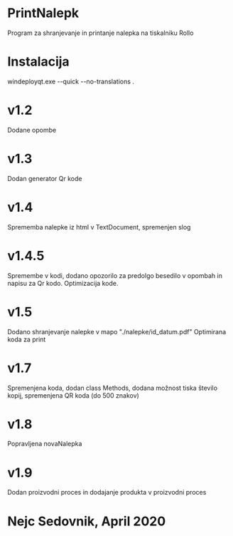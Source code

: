 # PrintNalepk
Program za shranjevanje in printanje nalepka na tiskalniku Rollo

# Instalacija
windeployqt.exe --quick --no-translations .

# v1.2
Dodane opombe

# v1.3
Dodan generator Qr kode

# v1.4
Sprememba nalepke iz html v TextDocument, spremenjen slog

# v1.4.5
Spremembe v kodi, dodano opozorilo za predolgo besedilo v opombah in napisu za Qr kodo.
Optimizacija kode.

# v1.5
Dodano shranjevanje nalepke v mapo "./nalepke/id_datum.pdf"
Optimirana koda za print

# v1.7
Spremenjena koda, dodan class Methods, dodana možnost tiska število kopij, spremenjena QR koda (do 500 znakov)

# v1.8
Popravljena novaNalepka

# v1.9
Dodan proizvodni proces in dodajanje produkta v proizvodni proces

# Nejc Sedovnik, April 2020
